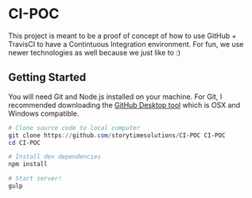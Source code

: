 # CI-POC
This project is meant to be a proof of concept of how to use GitHub + TravisCI to have a Contintuous Integration environment.  For fun, we use newer technologies as well because we just like to :)

## Getting Started
You will need Git and Node.js installed on your machine.  For Git, I recommended downloading the [GitHub Desktop tool](https://desktop.github.com/) which is OSX and Windows compatible.   

```Powershell
# Clone source code to local computer
git clone https://github.com/storytimesolutions/CI-POC CI-POC
cd CI-POC

# Install dev dependencies
npm install 

# Start server!
gulp
```